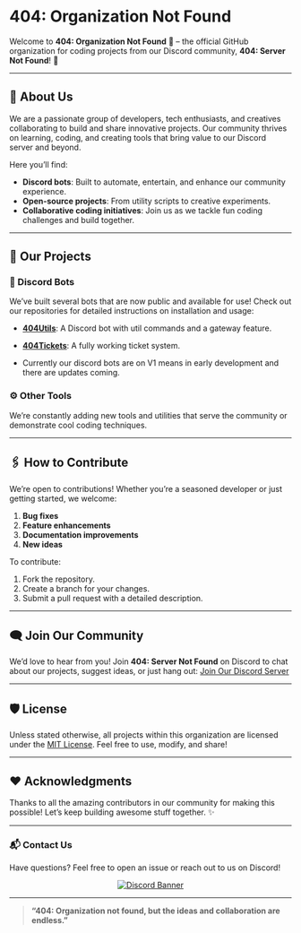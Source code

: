 # 404: Organization Not Found

Welcome to **404: Organization Not Found** 👾 – the official GitHub organization for coding projects from our Discord community, **404: Server Not Found**! 🚀

---

## 🌟 About Us

We are a passionate group of developers, tech enthusiasts, and creatives collaborating to build and share innovative projects. Our community thrives on learning, coding, and creating tools that bring value to our Discord server and beyond.

Here you’ll find:
- **Discord bots**: Built to automate, entertain, and enhance our community experience.
- **Open-source projects**: From utility scripts to creative experiments.
- **Collaborative coding initiatives**: Join us as we tackle fun coding challenges and build together.

---

## 🚀 Our Projects

### 🤖 Discord Bots
We’ve built several bots that are now public and available for use! Check out our repositories for detailed instructions on installation and usage:
- **[404Utils](https://github.com/404-Organization-not-found/404Utils)**: A Discord bot with util commands and a gateway feature.
- **[404Tickets](https://github.com/404-Organization-not-found/404TicketBot)**: A fully working ticket system.

- Currently our discord bots are on V1 means in early development and there are updates coming.

### ⚙️ Other Tools
We’re constantly adding new tools and utilities that serve the community or demonstrate cool coding techniques.

---

## 🖇️ How to Contribute

We’re open to contributions! Whether you’re a seasoned developer or just getting started, we welcome:
1. **Bug fixes**
2. **Feature enhancements**
3. **Documentation improvements**
4. **New ideas**

To contribute:
1. Fork the repository.
2. Create a branch for your changes.
3. Submit a pull request with a detailed description.

---

## 🗨️ Join Our Community

We’d love to hear from you! Join **404: Server Not Found** on Discord to chat about our projects, suggest ideas, or just hang out:
[Join Our Discord Server](https://dc.blackdev.xyz)  

---

## 🛡️ License

Unless stated otherwise, all projects within this organization are licensed under the [MIT License](https://opensource.org/licenses/MIT). Feel free to use, modify, and share!

---

## ❤️ Acknowledgments

Thanks to all the amazing contributors in our community for making this possible! Let’s keep building awesome stuff together. ✨

---

### 📬 Contact Us
Have questions? Feel free to open an issue or reach out to us on Discord!

<div align="center">
    <a href="https://discord.gg/ufReEyNZ8A">
        <img src="https://invidget.switchblade.xyz/ufReEyNZ8A" alt="Discord Banner">
    </a>
</div>

---

> **“404: Organization not found, but the ideas and collaboration are endless.”**
